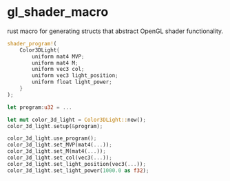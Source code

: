 # gl_shader_macro

rust macro for generating structs that abstract OpenGL shader functionality.

```rust
shader_program!(
    Color3DLight{
        uniform mat4 MVP;
        uniform mat4 M;
        uniform vec3 col;
        uniform vec3 light_position;
        uniform float light_power;
    }
);

let program:u32 = ...

let mut color_3d_light = Color3DLight::new();
color_3d_light.setup(&program);

color_3d_light.use_program();
color_3d_light.set_MVP(mat4(...));
color_3d_light.set_M(mat4(...));
color_3d_light.set_col(vec3(...));
color_3d_light.set_light_position(vec3(...));
color_3d_light.set_light_power(1000.0 as f32);

```
